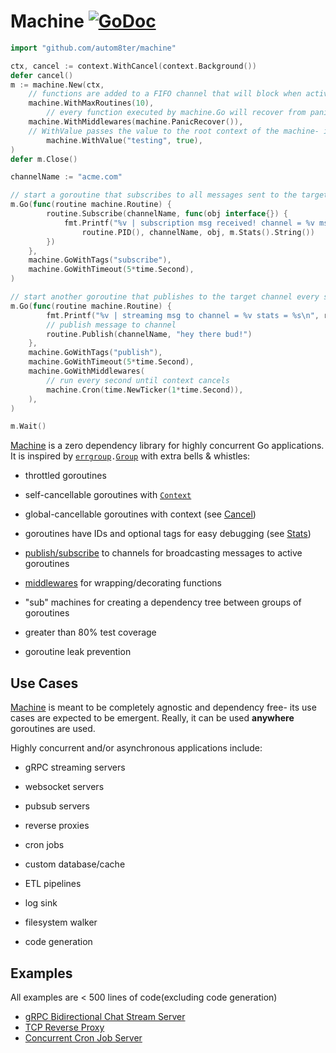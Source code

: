 # Machine [![GoDoc](https://godoc.org/github.com/autom8ter/machine?status.svg)](https://godoc.org/github.com/autom8ter/machine)

```go
import "github.com/autom8ter/machine"

ctx, cancel := context.WithCancel(context.Background())
defer cancel()
m := machine.New(ctx,
	// functions are added to a FIFO channel that will block when active routines == max routines. 
	machine.WithMaxRoutines(10),
        // every function executed by machine.Go will recover from panics
	machine.WithMiddlewares(machine.PanicRecover()),
	// WithValue passes the value to the root context of the machine- it is available in the context of all child machine's & all Routine's
        machine.WithValue("testing", true),
)
defer m.Close()

channelName := "acme.com"

// start a goroutine that subscribes to all messages sent to the target channel for 5 seconds
m.Go(func(routine machine.Routine) {
		routine.Subscribe(channelName, func(obj interface{}) {
			fmt.Printf("%v | subscription msg received! channel = %v msg = %v stats = %s\n",
				routine.PID(), channelName, obj, m.Stats().String())
		})
	},
	machine.GoWithTags("subscribe"),
	machine.GoWithTimeout(5*time.Second),
)

// start another goroutine that publishes to the target channel every second for 5 seconds
m.Go(func(routine machine.Routine) {
		fmt.Printf("%v | streaming msg to channel = %v stats = %s\n", routine.PID(), channelName, routine.Machine().Stats().String())
		// publish message to channel
		routine.Publish(channelName, "hey there bud!")
	},
	machine.GoWithTags("publish"),
	machine.GoWithTimeout(5*time.Second),
	machine.GoWithMiddlewares(
		// run every second until context cancels
		machine.Cron(time.NewTicker(1*time.Second)),
	),
)

m.Wait()
```

[Machine](https://pkg.go.dev/github.com/autom8ter/machine#Machine) is a zero dependency library for highly concurrent Go applications. It is inspired by [`errgroup`](https://pkg.go.dev/golang.org/x/sync/errgroup)`.`[`Group`](https://pkg.go.dev/golang.org/x/sync/errgroup#Group) with extra bells & whistles:

- throttled goroutines

- self-cancellable goroutines with [`Context`](https://golang.org/pkg/context#Context)

- global-cancellable goroutines with context (see [Cancel](https://pkg.go.dev/github.com/autom8ter/machine#Machine.Cancel))

- goroutines have IDs and optional tags for easy debugging (see [Stats](https://pkg.go.dev/github.com/autom8ter/machine#Machine.Stats))

- [publish/subscribe](https://pkg.go.dev/github.com/autom8ter/machine#PubSub) to channels for broadcasting messages to active goroutines

- [middlewares](https://pkg.go.dev/github.com/autom8ter/machine#Middleware) for wrapping/decorating functions

- "sub" machines for creating a dependency tree between groups of goroutines

- greater than 80% test coverage

- goroutine leak prevention

## Use Cases

[Machine](https://pkg.go.dev/github.com/autom8ter/machine#Machine) is meant to be completely agnostic and dependency free- its use cases are expected to be emergent.
Really, it can be used **anywhere** goroutines are used. 

Highly concurrent and/or asynchronous applications include:

- gRPC streaming servers

- websocket servers

- pubsub servers

- reverse proxies

- cron jobs

- custom database/cache

- ETL pipelines

- log sink

- filesystem walker

- code generation

## Examples

All examples are < 500 lines of code(excluding code generation)

- [gRPC Bidirectional Chat Stream Server](examples/README.md#grpc-bidirectional-chat-server)
- [TCP Reverse Proxy](examples/README.md#tcp-reverse-proxy)
- [Concurrent Cron Job Server](examples/README.md#concurrent-cron-server)

